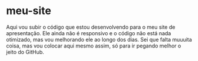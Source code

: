 # meu-site
Aqui vou subir o código que estou desenvolvendo para o meu site de apresentação. Ele ainda não é responsivo e o código não está nada otimizado, mas vou melhorando ele ao longo dos dias.
Sei que falta muuuita coisa, mas vou colocar aqui mesmo assim, só para ir pegando melhor o jeito do GitHub.
